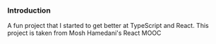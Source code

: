 ### Introduction
A fun project that I started to get better at TypeScript and React. This project is taken from Mosh Hamedani's React MOOC
